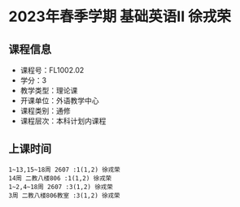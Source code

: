 # 2023年春季学期 基础英语II 徐戎荣






## 课程信息

- 课程号：FL1002.02
- 学分：3
- 教学类型：理论课
- 开课单位：外语教学中心
- 课程类别：通修
- 课程层次：本科计划内课程

## 上课时间

```
1~13,15~18周 2607 :1(1,2) 徐戎荣
14周 二教八楼806 :1(1,2) 徐戎荣
1~2,4~18周 2607 :3(1,2) 徐戎荣
3周 二教八楼806教室 :3(1,2) 徐戎荣
```

